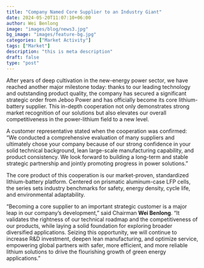```yaml
---
title: "Company Named Core Supplier to an Industry Giant"
date: 2024-05-20T11:07:10+06:00
author: Wei Benlong
image: "images/blog/news3.jpg"
bg_image: "images/feature-bg.jpg"
categories: ["Market Activity"]
tags: ["Market"]
description: "this is meta description"
draft: false
type: "post"
---
```


After years of deep cultivation in the new-energy power sector, we have reached another major milestone today: thanks to our leading technology and outstanding product quality, the company has secured a significant strategic order from Jeboo Power and has officially become its core lithium-battery supplier. This in-depth cooperation not only demonstrates strong market recognition of our solutions but also elevates our overall competitiveness in the power-lithium field to a new level.

<!--more-->

A customer representative stated when the cooperation was confirmed: “We conducted a comprehensive evaluation of many suppliers and ultimately chose your company because of our strong confidence in your solid technical background, lean large-scale manufacturing capability, and product consistency. We look forward to building a long-term and stable strategic partnership and jointly promoting progress in power solutions.”

The core product of this cooperation is our market-proven, standardized lithium-battery platform. Centered on prismatic aluminum-case LFP cells, the series sets industry benchmarks for safety, energy density, cycle life, and environmental adaptability.

“Becoming a core supplier to an important strategic customer is a major leap in our company’s development,” said Chairman **Wei Benlong**. “It validates the rightness of our technical roadmap and the competitiveness of our products, while laying a solid foundation for exploring broader diversified applications. Seizing this opportunity, we will continue to increase R&D investment, deepen lean manufacturing, and optimize service, empowering global partners with safer, more efficient, and more reliable lithium solutions to drive the flourishing growth of green energy applications.”
